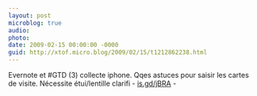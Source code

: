 ```yaml
---
layout: post
microblog: true
audio: 
photo: 
date: 2009-02-15 00:00:00 -0000
guid: http://xtof.micro.blog/2009/02/15/t1212862238.html
---
```

Evernote et #GTD (3) collecte iphone. Qqes astuces pour saisir les cartes de visite.  Nécessite étui/lentille clarifi - [is.gd/jBRA](http://is.gd/jBRA) -
